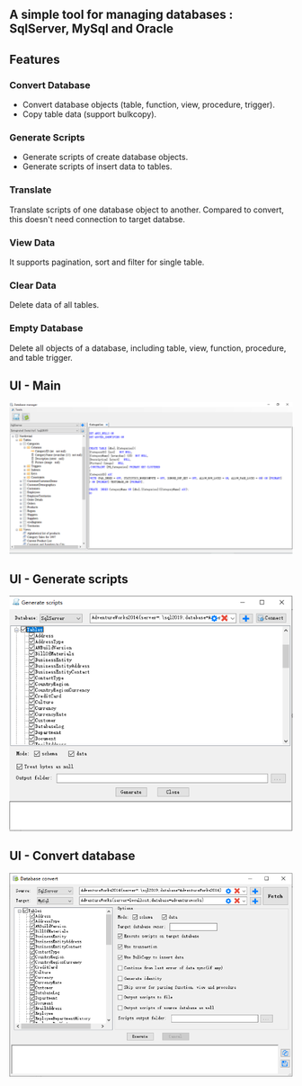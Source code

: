 ## A simple tool for managing databases : SqlServer, MySql and Oracle

## Features
### Convert Database
 * Convert database objects (table, function, view, procedure, trigger).
 * Copy table data (support bulkcopy).
 
### Generate Scripts
  * Generate scripts of create database objects.
  * Generate scripts of insert data to tables.
  
### Translate
   Translate scripts of one database object to another. Compared to convert, this doesn't need connection to target databse.
   
### View Data
  It supports pagination, sort and filter for single table.
  
### Clear Data
  Delete data of all tables.
  
### Empty Database
  Delete all objects of a database, including table, view, function, procedure, and table trigger.

## UI - Main
![Main](https://github.com/victor-wiki/StaticResources/blob/master/StaticResources/images/projs/DatabaseManager/Main.png?raw=true&rid=1)

## UI - Generate scripts
![Generate scripts](https://github.com/victor-wiki/StaticResources/blob/master/StaticResources/images/projs/DatabaseManager/GenerateScripts.png?raw=true&rid=1)


## UI - Convert database
![Convert database](https://github.com/victor-wiki/StaticResources/blob/master/StaticResources/images/projs/DatabaseManager/Convert.png?raw=true&rid=1)
